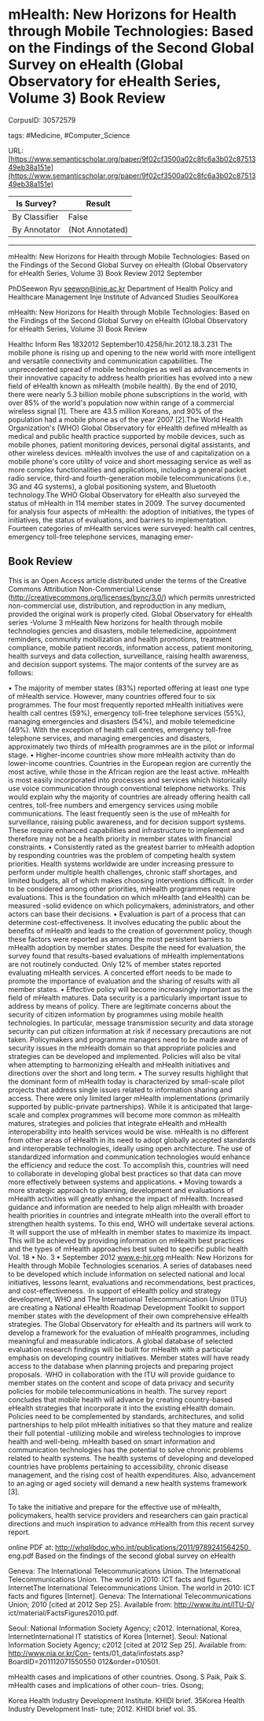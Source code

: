 # mHealth: New Horizons for Health through Mobile Technologies: Based on the Findings of the Second Global Survey on eHealth (Global Observatory for eHealth Series, Volume 3) Book Review

CorpusID: 30572579
 
tags: #Medicine, #Computer_Science

URL: [https://www.semanticscholar.org/paper/9f02cf3500a02c8fc6a3b02c8751349eb38a151e](https://www.semanticscholar.org/paper/9f02cf3500a02c8fc6a3b02c8751349eb38a151e)
 
| Is Survey?        | Result          |
| ----------------- | --------------- |
| By Classifier     | False |
| By Annotator      | (Not Annotated) |

---

mHealth: New Horizons for Health through Mobile Technologies: Based on the Findings of the Second Global Survey on eHealth (Global Observatory for eHealth Series, Volume 3) Book Review
2012 September

PhDSeewon Ryu seewon@inje.ac.kr 
Department of Health Policy and Healthcare Management
Inje Institute of Advanced Studies
SeoulKorea

mHealth: New Horizons for Health through Mobile Technologies: Based on the Findings of the Second Global Survey on eHealth (Global Observatory for eHealth Series, Volume 3) Book Review

Healthc Inform Res
1832012 September10.4258/hir.2012.18.3.231
The mobile phone is rising up and opening to the new world with more intelligent and versatile connectivity and communication capabilities. The unprecedented spread of mobile technologies as well as advancements in their innovative capacity to address health priorities has evolved into a new field of eHealth known as mHealth (mobile health). By the end of 2010, there were nearly 5.3 billion mobile phone subscriptions in the world, with over 85% of the world's population now within range of a commercial wireless signal [1]. There are 43.5 million Koreans, and 90% of the population had a mobile phone as of the year 2007 [2].The World Health Organization's (WHO) Global Observatory for eHealth defined mHealth as medical and public health practice supported by mobile devices, such as mobile phones, patient monitoring devices, personal digital assistants, and other wireless devices. mHealth involves the use of and capitalization on a mobile phone's core utility of voice and short messaging service as well as more complex functionalities and applications, including a general packet radio service, third-and fourth-generation mobile telecommunications (i.e., 3G and 4G systems), a global positioning system, and Bluetooth technology.The WHO Global Observatory for eHealth also surveyed the status of mHealth in 114 member states in 2009. The survey documented for analysis four aspects of mHealth: the adoption of initiatives, the types of initiatives, the status of evaluations, and barriers to implementation. Fourteen categories of mHealth services were surveyed: health call centres, emergency toll-free telephone services, managing emer-

## Book Review

This is an Open Access article distributed under the terms of the Creative Commons Attribution Non-Commercial License (http://creativecommons.org/licenses/bync/3.0/) which permits unrestricted non-commercial use, distribution, and reproduction in any medium, provided the original work is properly cited. Global Observatory for eHealth series -Volume 3 mHealth New horizons for health through mobile technologies gencies and disasters, mobile telemedicine, appointment reminders, community mobilization and health promotions, treatment compliance, mobile patient records, information access, patient monitoring, health surveys and data collection, surveillance, raising health awareness, and decision support systems. The major contents of the survey are as follows:

• The majority of member states (83%) reported offering at least one type of mHealth service. However, many countries offered four to six programmes. The four most frequently reported mHealth initiatives were health call centres (59%), emergency toll-free telephone services (55%), managing emergencies and disasters (54%), and mobile telemedicine (49%). With the exception of health call centres, emergency toll-free telephone services, and managing emergencies and disasters, approximately two thirds of mHealth programmes are in the pilot or informal stage. • Higher-income countries show more mHealth activity than do lower-income countries. Countries in the European region are currently the most active, while those in the African region are the least active. mHealth is most easily incorporated into processes and services which historically use voice communication through conventional telephone networks. This would explain why the majority of countries are already offering health call centres, toll-free numbers and emergency services using mobile communications. The least frequently seen is the use of mHealth for surveillance, raising public awareness, and for decision support systems. These require enhanced capabilities and infrastructure to implement and therefore may not be a health priority in member states with financial constraints. • Consistently rated as the greatest barrier to mHealth adoption by responding countries was the problem of competing health system priorities. Health systems worldwide are under increasing pressure to perform under multiple health challenges, chronic staff shortages, and limited budgets, all of which makes choosing interventions difficult. In order to be considered among other priorities, mHealth programmes require evaluations. This is the foundation on which mHealth (and eHealth) can be measured -solid evidence on which policymakers, administrators, and other actors can base their decisions. • Evaluation is part of a process that can determine cost-effectiveness. It involves educating the public about the benefits of mHealth and leads to the creation of government policy, though these factors were reported as among the most persistent barriers to mHealth adoption by member states. Despite the need for evaluation, the survey found that results-based evaluations of mHealth implementations are not routinely conducted. Only 12% of member states reported evaluating mHealth services. A concerted effort needs to be made to promote the importance of evaluation and the sharing of results with all member states. • Effective policy will become increasingly important as the field of mHealth matures. Data security is a particularly important issue to address by means of policy. There are legitimate concerns about the security of citizen information by programmes using mobile health technologies. In particular, message transmission security and data storage security can put citizen information at risk if necessary precautions are not taken. Policymakers and programme managers need to be made aware of security issues in the mHealth domain so that appropriate policies and strategies can be developed and implemented. Policies will also be vital when attempting to harmonizing eHealth and mHealth initiatives and directions over the short and long term. • The survey results highlight that the dominant form of mHealth today is characterized by small-scale pilot projects that address single issues related to information sharing and access. There were only limited larger mHealth implementations (primarily supported by public-private partnerships). While it is anticipated that large-scale and complex programmes will become more common as mHealth matures, strategies and policies that integrate eHealth and mHealth interoperability into health services would be wise. mHealth is no different from other areas of eHealth in its need to adopt globally accepted standards and interoperable technologies, ideally using open architecture. The use of standardized information and communication technologies would enhance the efficiency and reduce the cost. To accomplish this, countries will need to collaborate in developing global best practices so that data can move more effectively between systems and applications. • Moving towards a more strategic approach to planning, development and evaluations of mHealth activities will greatly enhance the impact of mHealth. Increased guidance and information are needed to help align mHealth with broader health priorities in countries and integrate mHealth into the overall effort to strengthen health systems. To this end, WHO will undertake several actions. ·It will support the use of mHealth in member states to maximize its impact. This will be achieved by providing information on mHealth best practices and the types of mHealth approaches best suited to specific public health Vol. 18 • No. 3 • September 2012 www.e-hir.org mHealth: New Horizons for Health through Mobile Technologies scenarios. A series of databases need to be developed which include information on selected national and local initiatives, lessons learnt, evaluations and recommendations, best practices, and cost-effectiveness. ·In support of eHealth policy and strategy development, WHO and The International Telecommunication Union (ITU) are creating a National eHealth Roadmap Development Toolkit to support member states with the development of their own comprehensive eHealth strategies. The Global Observatory for eHealth and its partners will work to develop a framework for the evaluation of mHealth programmes, including meaningful and measurable indicators. A global database of selected evaluation research findings will be built for mHealth with a particular emphasis on developing country initiatives. Member states will have ready access to the database when planning projects and preparing project proposals. ·WHO in collaboration with the ITU will provide guidance to member states on the content and scope of data privacy and security policies for mobile telecommunications in health. The survey report concludes that mobile health will advance by creating country-based eHealth strategies that incorporate it into the existing eHealth domain. Policies need to be complemented by standards, architectures, and solid partnerships to help pilot mHealth initiatives so that they mature and realize their full potential -utilizing mobile and wireless technologies to improve health and well-being. mHealth based on smart information and communication technologies has the potential to solve chronic problems related to health systems. The health systems of developing and developed countries have problems pertaining to accessibility, chronic disease management, and the rising cost of health expenditures. Also, advancement to an aging or aged society will demand a new health systems framework [3].

To take the initiative and prepare for the effective use of mHealth, policymakers, health service providers and researchers can gain practical directions and much inspiration to advance mHealth from this recent survey report.


online PDF at: http://whqlibdoc.who.int/publications/2011/9789241564250_ eng.pdf Based on the findings of the second global survey on eHealth

Geneva: The International Telecommunications Union. The International Telecommunications Union. The world in 2010: ICT facts and figures. InternetThe International Telecommunications Union. The world in 2010: ICT facts and figures [Internet]. Geneva: The International Telecommunications Union; 2010 [cited at 2012 Sep 25]. Available from: http://www.itu.int/ITU-D/ ict/material/FactsFigures2010.pdf.

Seoul: National Information Society Agency; c2012. International, Korea, InternetInternational IT statistics of Korea [Internet]. Seoul: National Information Society Agency; c2012 [cited at 2012 Sep 25]. Available from: http://www.nia.or.kr/Con- tents/01_data/infostats.asp?BoardID=201112071550550 012&order=010501.

mHealth cases and implications of other countries. Osong. S Paik, Paik S. mHealth cases and implications of other coun- tries. Osong;

Korea Health Industry Development Institute. KHIDI brief. 35Korea Health Industry Development Insti- tute; 2012. KHIDI brief vol. 35.